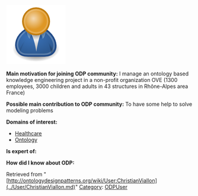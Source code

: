 [![Image:ODPUser.png](../images/a/a6/ODPUser.png)](../Image/ODPUser.png.md "Image:ODPUser.png")




  





__Main motivation for joining ODP community:__ I manage an ontology based knowledge engineering project in a non-profit organization OVE (1300 employees, 3000 children and adults in 43 structures in Rhône-Alpes area France)


__Possible main contribution to ODP community:__ To have some help to solve modeling problems


__Domains of interest:__



* [Healthcare](../Community/Healthcare.md "Community:Healthcare")
* [Ontology](../Community/Ontology.md "Community:Ontology")


__Is expert of:__


  

__How did I know about ODP:__






Retrieved from "[http://ontologydesignpatterns.org/wiki/User:ChristianViallon](../User/ChristianViallon.md)"
 [Category](http://ontologydesignpatterns.org/wiki/Special:Categories "Special:Categories"): [ODPUser](../Category/ODPUser.md "Category:ODPUser")